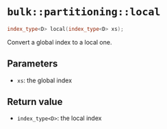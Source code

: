 # `bulk::partitioning::local`

```cpp
index_type<D> local(index_type<D> xs);
```

Convert a global index to a local one.

## Parameters

- `xs`: the global index

## Return value

- `index_type<D>`: the local index
